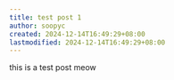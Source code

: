 ```yaml
---
title: test post 1
author: soopyc
created: 2024-12-14T16:49:29+08:00
lastmodified: 2024-12-14T16:49:29+08:00
---
```


this is a test post meow
